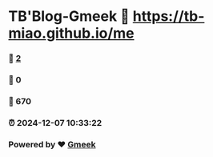 # TB'Blog-Gmeek :link: https://tb-miao.github.io/me 
### :page_facing_up: [2](https://tb-miao.github.io/me/tag.html) 
### :speech_balloon: 0 
### :hibiscus: 670 
### :alarm_clock: 2024-12-07 10:33:22 
### Powered by :heart: [Gmeek](https://github.com/Meekdai/Gmeek)
